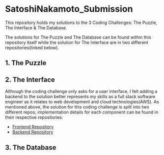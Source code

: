 
# SatoshiNakamoto_Submission 

This repository holds my solutions to the 3 Coding Challenges: The Puzzle, The Interface & The Database.

The solutions for The Puzzle and The Database can be found within this repository itself while the solution for The Interface are in two different repositories(linked below).


## 1. The Puzzle

## 2. The Interface
Although the coding challenge only asks for a user interface, I felt adding a backend to the solution better represents my skills as a full stack software engineer as it relates to web development and cloud technologies(AWS).
As mentioned above, the solution for this coding challenge is split into two different repos; implementation details for each component can be found in their respective repositories:

 - [Frontend Repository](https://github.com/Munaiz123/SatoshiNakamoto_Frontend)
 - [Backend Repository](https://github.com/Munaiz123/SatoshiNakamoto_Backend)

## 3. The Database
